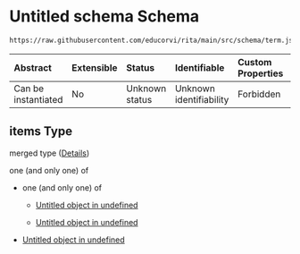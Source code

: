 # Untitled schema Schema

```txt
https://raw.githubusercontent.com/educorvi/rita/main/src/schema/term.json#/oneOf/0/properties/parameters/items
```



| Abstract            | Extensible | Status         | Identifiable            | Custom Properties | Additional Properties | Access Restrictions | Defined In                                                              |
| :------------------ | :--------- | :------------- | :---------------------- | :---------------- | :-------------------- | :------------------ | :---------------------------------------------------------------------- |
| Can be instantiated | No         | Unknown status | Unknown identifiability | Forbidden         | Allowed               | none                | [operator.json*](../../src/schema/operator.json "open original schema") |

## items Type

merged type ([Details](operator-oneof-0-properties-parameters-items.md))

one (and only one) of

*   one (and only one) of

    *   [Untitled object in undefined](operator-oneof-0.md "check type definition")

    *   [Untitled object in undefined](operator-oneof-1.md "check type definition")

*   [Untitled object in undefined](atom.md "check type definition")
